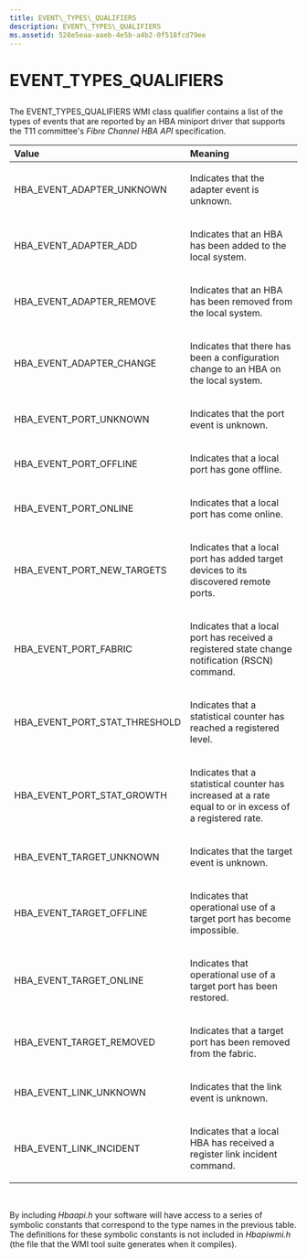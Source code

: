 ```yaml
---
title: EVENT\_TYPES\_QUALIFIERS
description: EVENT\_TYPES\_QUALIFIERS
ms.assetid: 528e5eaa-aaeb-4e5b-a4b2-0f518fcd79ee
---
```


# EVENT\_TYPES\_QUALIFIERS


## <span id="ddk_event_type_qualifiers_kr"></span><span id="DDK_EVENT_TYPE_QUALIFIERS_KR"></span>


The EVENT\_TYPES\_QUALIFIERS WMI class qualifier contains a list of the types of events that are reported by an HBA miniport driver that supports the T11 committee's *Fibre Channel HBA API* specification.

<table>
<colgroup>
<col width="50%" />
<col width="50%" />
</colgroup>
<thead>
<tr class="header">
<th align="left">Value</th>
<th align="left">Meaning</th>
</tr>
</thead>
<tbody>
<tr class="odd">
<td align="left"><p>HBA_EVENT_ADAPTER_UNKNOWN</p></td>
<td align="left"><p>Indicates that the adapter event is unknown.</p></td>
</tr>
<tr class="even">
<td align="left"><p>HBA_EVENT_ADAPTER_ADD</p></td>
<td align="left"><p>Indicates that an HBA has been added to the local system.</p></td>
</tr>
<tr class="odd">
<td align="left"><p>HBA_EVENT_ADAPTER_REMOVE</p></td>
<td align="left"><p>Indicates that an HBA has been removed from the local system.</p></td>
</tr>
<tr class="even">
<td align="left"><p>HBA_EVENT_ADAPTER_CHANGE</p></td>
<td align="left"><p>Indicates that there has been a configuration change to an HBA on the local system.</p></td>
</tr>
<tr class="odd">
<td align="left"><p>HBA_EVENT_PORT_UNKNOWN</p></td>
<td align="left"><p>Indicates that the port event is unknown.</p></td>
</tr>
<tr class="even">
<td align="left"><p>HBA_EVENT_PORT_OFFLINE</p></td>
<td align="left"><p>Indicates that a local port has gone offline.</p></td>
</tr>
<tr class="odd">
<td align="left"><p>HBA_EVENT_PORT_ONLINE</p></td>
<td align="left"><p>Indicates that a local port has come online.</p></td>
</tr>
<tr class="even">
<td align="left"><p>HBA_EVENT_PORT_NEW_TARGETS</p></td>
<td align="left"><p>Indicates that a local port has added target devices to its discovered remote ports.</p></td>
</tr>
<tr class="odd">
<td align="left"><p>HBA_EVENT_PORT_FABRIC</p></td>
<td align="left"><p>Indicates that a local port has received a registered state change notification (RSCN) command.</p></td>
</tr>
<tr class="even">
<td align="left"><p>HBA_EVENT_PORT_STAT_THRESHOLD</p></td>
<td align="left"><p>Indicates that a statistical counter has reached a registered level.</p></td>
</tr>
<tr class="odd">
<td align="left"><p>HBA_EVENT_PORT_STAT_GROWTH</p></td>
<td align="left"><p>Indicates that a statistical counter has increased at a rate equal to or in excess of a registered rate.</p></td>
</tr>
<tr class="even">
<td align="left"><p>HBA_EVENT_TARGET_UNKNOWN</p></td>
<td align="left"><p>Indicates that the target event is unknown.</p></td>
</tr>
<tr class="odd">
<td align="left"><p>HBA_EVENT_TARGET_OFFLINE</p></td>
<td align="left"><p>Indicates that operational use of a target port has become impossible.</p></td>
</tr>
<tr class="even">
<td align="left"><p>HBA_EVENT_TARGET_ONLINE</p></td>
<td align="left"><p>Indicates that operational use of a target port has been restored.</p></td>
</tr>
<tr class="odd">
<td align="left"><p>HBA_EVENT_TARGET_REMOVED</p></td>
<td align="left"><p>Indicates that a target port has been removed from the fabric.</p></td>
</tr>
<tr class="even">
<td align="left"><p>HBA_EVENT_LINK_UNKNOWN</p></td>
<td align="left"><p>Indicates that the link event is unknown.</p></td>
</tr>
<tr class="odd">
<td align="left"><p>HBA_EVENT_LINK_INCIDENT</p></td>
<td align="left"><p>Indicates that a local HBA has received a register link incident command.</p></td>
</tr>
</tbody>
</table>

 

By including *Hbaapi.h* your software will have access to a series of symbolic constants that correspond to the type names in the previous table. The definitions for these symbolic constants is not included in *Hbapiwmi.h* (the file that the WMI tool suite generates when it compiles).

 

 





